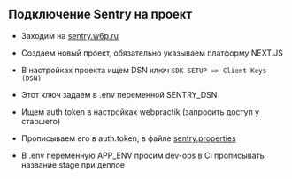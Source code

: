 ## Подключение Sentry на проект

 - Заходим на [sentry.w6p.ru](https://sentry.w6p.ru/organizations/webpractik/projects/)

 - Создаем новый проект, обязательно указываем платформу NEXT.JS

 - В настройках проекта ищем DSN ключ ```SDK SETUP => Client Keys (DSN)```

 - Этот ключ задаем в .env переменной SENTRY_DSN 

 - Ищем auth token в настройках webpractik (запросить доступ у старшего)
 
 - Прописываем его в auth.token, в файле [sentry.properties](../sentry.properties)
 
 - В .env переменную APP_ENV просим dev-ops в CI прописывать название stage при деплое

